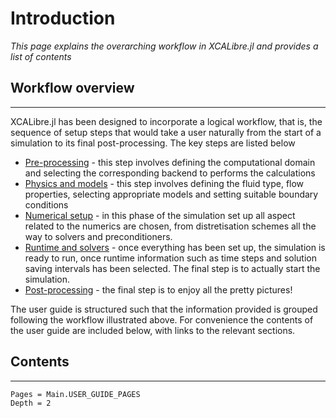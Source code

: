 # Introduction
*This page explains the overarching workflow in XCALibre.jl and provides a list of contents*

## Workflow overview
---

XCALibre.jl has been designed to incorporate a logical workflow, that is, the sequence of setup steps that would take a user naturally from the start of a simulation to its final post-processing. The key steps are listed below

* [Pre-processing](@ref) - this step involves defining the computational domain and selecting the corresponding backend to performs the calculations
* [Physics and models](@ref) - this step involves defining the fluid type, flow properties, selecting appropriate models and setting suitable boundary conditions
* [Numerical setup](@ref) - in this phase of the simulation set up all aspect related to the numerics are chosen, from distretisation schemes all the way to solvers and preconditioners. 
* [Runtime and solvers](@ref) - once everything has been set up, the simulation is ready to run, once runtime information such as time steps and solution saving intervals has been selected. The final step is to actually start the simulation.
* [Post-processing](@ref) - the final step is to enjoy all the pretty pictures!

The user guide is structured such that the information provided is grouped following the workflow illustrated above. For convenience the contents of the user guide are included below, with links to the relevant sections.

## Contents
---

```@contents
Pages = Main.USER_GUIDE_PAGES
Depth = 2
```